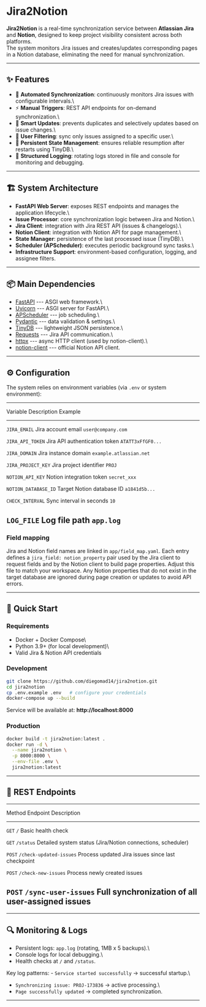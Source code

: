 # Jira2Notion

**Jira2Notion** is a real-time synchronization service between
**Atlassian Jira** and **Notion**, designed to keep project visibility
consistent across both platforms.\
The system monitors Jira issues and creates/updates corresponding pages
in a Notion database, eliminating the need for manual synchronization.

------------------------------------------------------------------------

## ✨ Features

-   🔄 **Automated Synchronization**: continuously monitors Jira issues
    with configurable intervals.\
-   ⚡ **Manual Triggers**: REST API endpoints for on-demand
    synchronization.\
-   🧠 **Smart Updates**: prevents duplicates and selectively updates
    based on issue changes.\
-   👤 **User Filtering**: sync only issues assigned to a specific
    user.\
-   💾 **Persistent State Management**: ensures reliable resumption
    after restarts using TinyDB.\
-   📑 **Structured Logging**: rotating logs stored in file and console
    for monitoring and debugging.

------------------------------------------------------------------------

## 🏗️ System Architecture

-   **FastAPI Web Server**: exposes REST endpoints and manages the
    application lifecycle.\
-   **Issue Processor**: core synchronization logic between Jira and
    Notion.\
-   **Jira Client**: integration with Jira REST API (issues &
    changelogs).\
-   **Notion Client**: integration with Notion API for page management.\
-   **State Manager**: persistence of the last processed issue
    (TinyDB).\
-   **Scheduler (APScheduler)**: executes periodic background sync
    tasks.\
-   **Infrastructure Support**: environment-based configuration,
    logging, and assignee filters.

------------------------------------------------------------------------

## 📦 Main Dependencies

-   [FastAPI](https://fastapi.tiangolo.com/) --- ASGI web framework.\
-   [Uvicorn](https://www.uvicorn.org/) --- ASGI server for FastAPI.\
-   [APScheduler](https://apscheduler.readthedocs.io/) --- job
    scheduling.\
-   [Pydantic](https://docs.pydantic.dev/) --- data validation &
    settings.\
-   [TinyDB](https://tinydb.readthedocs.io/) --- lightweight JSON
    persistence.\
-   [Requests](https://docs.python-requests.org/) --- Jira API
    communication.\
-   [httpx](https://www.python-httpx.org/) --- async HTTP client (used
    by notion-client).\
-   [notion-client](https://github.com/ramnes/notion-sdk-py) ---
    official Notion API client.

------------------------------------------------------------------------

## ⚙️ Configuration

The system relies on environment variables (via `.env` or system
environment):

  ----------------------------------------------------------------------------------
  Variable               Description                      Example
  ---------------------- -------------------------------- --------------------------
  `JIRA_EMAIL`           Jira account email               `user@company.com`

  `JIRA_API_TOKEN`       Jira API authentication token    `ATATT3xFfGF0...`

  `JIRA_DOMAIN`          Jira instance domain             `example.atlassian.net`

  `JIRA_PROJECT_KEY`     Jira project identifier          `PROJ`

  `NOTION_API_KEY`       Notion integration token         `secret_xxx`

  `NOTION_DATABASE_ID`   Target Notion database ID        `a1841d5b...`

  `CHECK_INTERVAL`       Sync interval in seconds         `10`

  `LOG_FILE`             Log file path                    `app.log`
  ----------------------------------------------------------------------------------

### Field mapping

Jira and Notion field names are linked in `app/field_map.yaml`.
Each entry defines a `jira_field: notion_property` pair used by the
Jira client to request fields and by the Notion client to build page
properties. Adjust this file to match your workspace. Any Notion
properties that do not exist in the target database are ignored during
page creation or updates to avoid API errors.

------------------------------------------------------------------------

## 🚀 Quick Start

### Requirements

-   Docker + Docker Compose\
-   Python 3.9+ (for local development)\
-   Valid Jira & Notion API credentials

### Development

``` bash
git clone https://github.com/diegomad14/jira2notion.git
cd jira2notion
cp .env.example .env   # configure your credentials
docker-compose up --build
```

Service will be available at: **http://localhost:8000**

### Production

``` bash
docker build -t jira2notion:latest .
docker run -d \
  --name jira2notion \
  -p 8000:8000 \
  --env-file .env \
  jira2notion:latest
```

------------------------------------------------------------------------

## 📡 REST Endpoints

  -----------------------------------------------------------------------------
  Method   Endpoint                  Description
  -------- ------------------------- ------------------------------------------
  `GET`    `/`                       Basic health check

  `GET`    `/status`                 Detailed system status (Jira/Notion
                                     connections, scheduler)

  `POST`   `/check-updated-issues`   Process updated Jira issues since last
                                     checkpoint

  `POST`   `/check-new-issues`       Process newly created issues

  `POST`   `/sync-user-issues`       Full synchronization of all user-assigned
                                     issues
  -----------------------------------------------------------------------------

------------------------------------------------------------------------

## 🔍 Monitoring & Logs

-   Persistent logs: `app.log` (rotating, 1MB x 5 backups).\
-   Console logs for local debugging.\
-   Health checks at `/` and `/status`.

Key log patterns: - `Service started successfully` → successful
startup.\
- `Synchronizing issue: PROJ-173836` → active processing.\
- `Page successfully updated` → completed synchronization.

------------------------------------------------------------------------
